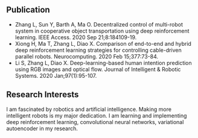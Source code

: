 ## Publication
- Zhang L, Sun Y, Barth A, Ma O. Decentralized control of multi-robot system in cooperative object transportation using deep reinforcement learning. IEEE Access. 2020 Sep 21;8:184109-19.
- Xiong H, Ma T, Zhang L, Diao X. Comparison of end-to-end and hybrid deep reinforcement learning strategies for controlling cable-driven parallel robots. Neurocomputing. 2020 Feb 15;377:73-84.
- Li S, Zhang L, Diao X. Deep-learning-based human intention prediction using RGB images and optical flow. Journal of Intelligent & Robotic Systems. 2020 Jan;97(1):95-107.

## Research Interests
I am fascinated by robotics and artificial intelligence. Making more intelligent robots is my major dedication. I am learning and implementing deep reinforcement learning, convolutional neural networks, variational autoencoder in my research.
